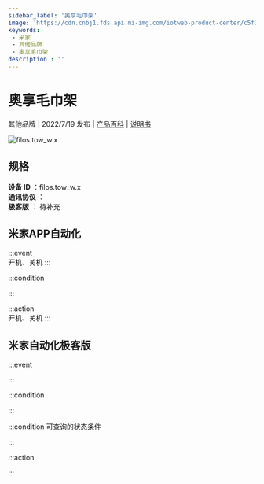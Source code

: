 ```yaml
---
sidebar_label: '奥享毛巾架'
image: 'https://cdn.cnbj1.fds.api.mi-img.com/iotweb-product-center/c5f1d4f089ef88432a9101ee6faa0e6f_1654494122053.png?GalaxyAccessKeyId=AKVGLQWBOVIRQ3XLEW&Expires=9223372036854775807&Signature=+fibGiEizCxVmqIVrOIMRXtXFqc='
keywords: 
 - 米家
 - 其他品牌
 - 奥享毛巾架
description : ''
---
```

# 奥享毛巾架

其他品牌 | 2022/7/19 发布 | [产品百科](https://home.mi.com/webapp/content/baike/product/index.html?model=filos.tow_w.x/) | [说明书](https://home.mi.com/views/introduction.html?model=filos.tow_w.x&region=cn)

![filos.tow_w.x](https://cdn.cnbj1.fds.api.mi-img.com/iotweb-product-center/c5f1d4f089ef88432a9101ee6faa0e6f_1654494122053.png?GalaxyAccessKeyId=AKVGLQWBOVIRQ3XLEW&Expires=9223372036854775807&Signature=+fibGiEizCxVmqIVrOIMRXtXFqc=)

## 规格  
> 
**设备 ID** ：filos.tow_w.x  
**通讯协议** ：  
**极客版**  ： 待补充 


## 米家APP自动化  

:::event  
开机、关机
:::

:::condition  

:::

:::action   
开机、关机
:::

## 米家自动化极客版  

:::event  

:::

:::condition  

:::

:::condition 可查询的状态条件  

:::

:::action  

:::

        
